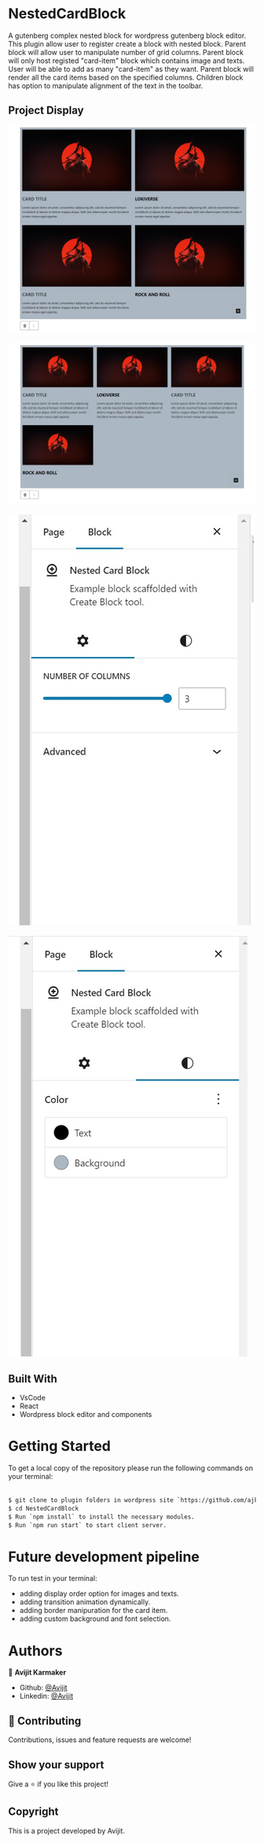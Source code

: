 # NestedCardBlock
A gutenberg complex nested block for wordpress gutenberg block editor. This plugin allow user to register create a block with nested block. Parent block will allow user to manipulate number of grid columns. Parent block will only host registed "card-item" block which contains image and texts. User will be able to add as many "card-item" as they want. Parent block will render all the card items based on the specified columns. Children block has option to manipulate alignment of the text in the toolbar. 

## Project Display

![screenshot](./images/image-1.jpg)
\
\
![screenshot](./images/image-2.jpg)
\
\
![screenshot](./images/image-3.jpg)
\
\
![screenshot](./images/image-4.jpg)


## Built With

- VsCode
- React
- Wordpress block editor and components

# Getting Started

To get a local copy of the repository please run the following commands on your terminal:

```bash

$ git clone to plugin folders in wordpress site `https://github.com/ajkacca457/NestedCardBlock.git`
$ cd NestedCardBlock
$ Run `npm install` to install the necessary modules.
$ Run `npm run start` to start client server.

```

# Future development pipeline

To run test in your terminal:

- adding display order option for images and texts.
- adding transition animation dynamically.
- adding border manipuration for the card item.
- adding custom background and font selection.


# Authors

👤 **Avijit Karmaker**

- Github: [@Avijit](https://github.com/ajkacca457)
- Linkedin: [@Avijit](https://www.linkedin.com/in/avijit-karmaker-8738a54)

## 🤝 Contributing

Contributions, issues and feature requests are welcome!

## Show your support

Give a ⭐️ if you like this project!

## Copyright

This is a project developed by Avijit.
